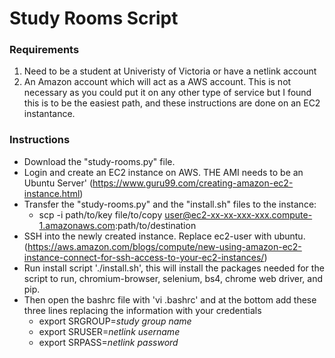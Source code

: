 # Study Rooms Script

### Requirements
1. Need to be a student at Univeristy of Victoria or have a netlink account
2. An Amazon account which will act as a AWS account. This is not necessary as you could put it on any other type of service but I found this is to be the easiest path, and these instructions are done on an EC2 instantance.

### Instructions
- Download the "study-rooms.py" file.
- Login and create an EC2 instance on AWS. THE AMI needs to be an Ubuntu Server' (https://www.guru99.com/creating-amazon-ec2-instance.html)
- Transfer the "study-rooms.py" and the "install.sh" files to the instance:
    - scp -i path/to/key file/to/copy user@ec2-xx-xx-xxx-xxx.compute-1.amazonaws.com:path/to/destination
- SSH into the newly created instance. Replace ec2-user with ubuntu. (https://aws.amazon.com/blogs/compute/new-using-amazon-ec2-instance-connect-for-ssh-access-to-your-ec2-instances/)
- Run install script './install.sh', this will install the packages needed for the script to run, chromium-browser, selenium, bs4, chrome web driver, and pip.
- Then open the bashrc file with 'vi .bashrc' and at the bottom add these three lines replacing the information with your credentials
    - export SRGROUP=*study group name*
    - export SRUSER=*netlink username*
    - export SRPASS=*netlink password*
